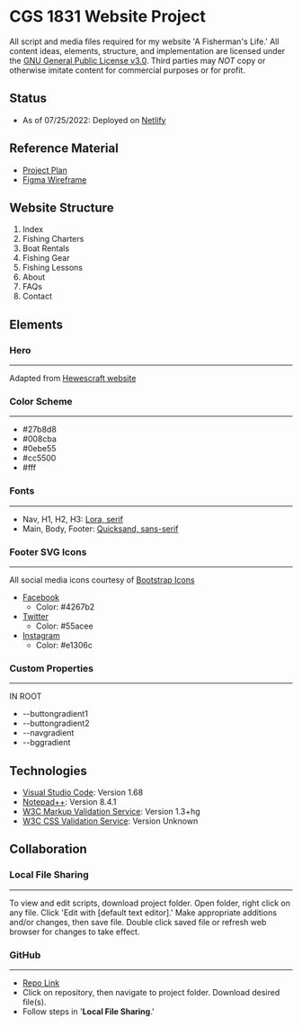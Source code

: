 # CGS 1831 Website Project
All script and media files required for my website 'A Fisherman's Life.' 
All content ideas, elements, structure, and implementation are licensed under the [GNU General Public License v3.0](https://www.gnu.org/licenses/gpl-3.0.en.html). Third parties may *NOT* copy or otherwise imitate content for commercial purposes or for profit. 
## Status
- As of 07/25/2022: Deployed on [Netlify](https://afishermanslife.netlify.app/)
## Reference Material
- [Project Plan](https://drive.google.com/file/d/174wHZF2gdGVLEHi-jxcS_F8PQQnIyymy/view?usp=sharing)
- [Figma Wireframe](https://www.figma.com/file/Kr8qbJ7HvagusGkbJHNxVJ/CGS-1831-Website-Proj)
## Website Structure
1. Index
2. Fishing Charters
3. Boat Rentals
4. Fishing Gear
5. Fishing Lessons
6. About
7. FAQs
8. Contact
## Elements
### Hero
***
Adapted from [Hewescraft website](https://hewescraft.com/products/sea-runner/)
### Color Scheme
***
- #27b8d8
- #008cba
- #0ebe55
- #cc5500
- #fff
### Fonts
***
- Nav, H1, H2, H3: [Lora, serif](https://fonts.google.com/specimen/Lora)
- Main, Body, Footer: [Quicksand, sans-serif](https://fonts.google.com/specimen/Quicksand)
### Footer SVG Icons
***
All social media icons courtesy of [Bootstrap Icons](https://icons.getbootstrap.com/)
- [Facebook](https://icons.getbootstrap.com/icons/facebook/)
    - Color: #4267b2
- [Twitter](https://icons.getbootstrap.com/icons/twitter/)
    - Color: #55acee
- [Instagram](https://icons.getbootstrap.com/icons/instagram/)
    - Color: #e1306c
### Custom Properties
***
IN ROOT
- --buttongradient1
- --buttongradient2
- --navgradient
- --bggradient
## Technologies
- [Visual Studio Code](https://code.visualstudio.com/Download): Version 1.68
- [Notepad++](https://notepad-plus-plus.org/downloads/): Version 8.4.1
- [W3C Markup Validation Service](https://validator.w3.org/#validate_by_upload): Version 1.3+hg
- [W3C CSS Validation Service](https://jigsaw.w3.org/css-validator/validator): Version Unknown
## Collaboration
### Local File Sharing
***
To view and edit scripts, download project folder. Open folder, right click on any file. 
Click 'Edit with [default text editor].' Make appropriate additions and/or changes, then save file. 
Double click saved file or refresh web browser for changes to take effect.
### GitHub
***
- [Repo Link](https://github.com/bdreslin02/www-afl-dev-project)
- Click on repository, then navigate to project folder. Download desired file(s). 
- Follow steps in '**Local File Sharing**.'
